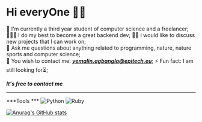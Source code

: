 #  Hi everyOne 👋🏿

🔭 I'm currently a third year student of computer science and a freelancer;  
👨🏿‍💻 I do my best to become a great backend dev;
🕺🏿 I would like to discuss new projects that I can work on;  
💬 Ask me questions about anything related to programming, nature, nature sports and computer science;  
📧 You wish to contact me: _***yemalin.agbangla@epitech.eu***_;
⚡ Fun fact: I am still looking for⏳;

***It's free to contact me***

<hr />

***Tools ***
![Python](https://img.shields.io/badge/python-3670A0?style=for-the-badge&logo=python&logoColor=ffdd54)
![Ruby](https://img.shields.io/badge/ruby-%23CC342D.svg?style=for-the-badge&logo=ruby&logoColor=white)


[![Anurag's GitHub stats](https://github-readme-stats.vercel.app/api?username=Pikatchu99&theme=apprentice&show_icons=true)](https://github.com/anuraghazra/github-readme-stats)

